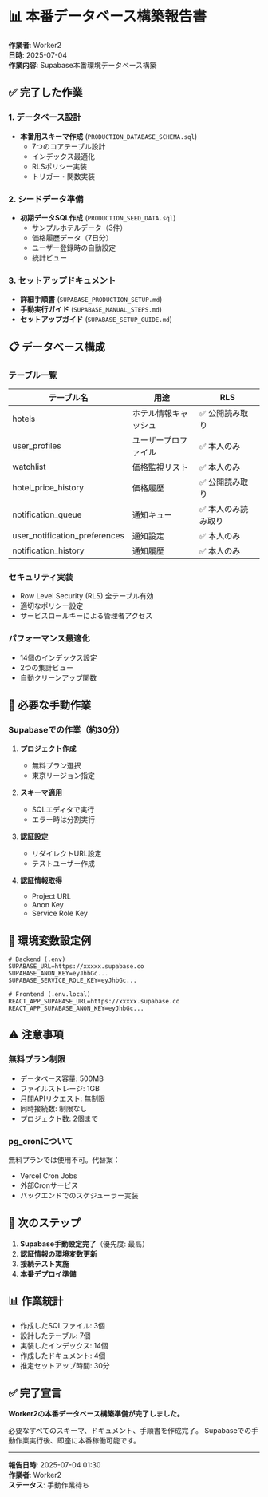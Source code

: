 # 📊 本番データベース構築報告書

**作業者**: Worker2  
**日時**: 2025-07-04  
**作業内容**: Supabase本番環境データベース構築

## ✅ 完了した作業

### 1. データベース設計
- **本番用スキーマ作成** (`PRODUCTION_DATABASE_SCHEMA.sql`)
  - 7つのコアテーブル設計
  - インデックス最適化
  - RLSポリシー実装
  - トリガー・関数実装

### 2. シードデータ準備
- **初期データSQL作成** (`PRODUCTION_SEED_DATA.sql`)
  - サンプルホテルデータ（3件）
  - 価格履歴データ（7日分）
  - ユーザー登録時の自動設定
  - 統計ビュー

### 3. セットアップドキュメント
- **詳細手順書** (`SUPABASE_PRODUCTION_SETUP.md`)
- **手動実行ガイド** (`SUPABASE_MANUAL_STEPS.md`)
- **セットアップガイド** (`SUPABASE_SETUP_GUIDE.md`)

## 📋 データベース構成

### テーブル一覧
| テーブル名 | 用途 | RLS |
|-----------|------|-----|
| hotels | ホテル情報キャッシュ | ✅ 公開読み取り |
| user_profiles | ユーザープロファイル | ✅ 本人のみ |
| watchlist | 価格監視リスト | ✅ 本人のみ |
| hotel_price_history | 価格履歴 | ✅ 公開読み取り |
| notification_queue | 通知キュー | ✅ 本人のみ読み取り |
| user_notification_preferences | 通知設定 | ✅ 本人のみ |
| notification_history | 通知履歴 | ✅ 本人のみ |

### セキュリティ実装
- Row Level Security (RLS) 全テーブル有効
- 適切なポリシー設定
- サービスロールキーによる管理者アクセス

### パフォーマンス最適化
- 14個のインデックス設定
- 2つの集計ビュー
- 自動クリーンアップ関数

## 🔧 必要な手動作業

### Supabaseでの作業（約30分）

1. **プロジェクト作成**
   - 無料プラン選択
   - 東京リージョン指定

2. **スキーマ適用**
   - SQLエディタで実行
   - エラー時は分割実行

3. **認証設定**
   - リダイレクトURL設定
   - テストユーザー作成

4. **認証情報取得**
   - Project URL
   - Anon Key
   - Service Role Key

## 📝 環境変数設定例

```env
# Backend (.env)
SUPABASE_URL=https://xxxxx.supabase.co
SUPABASE_ANON_KEY=eyJhbGc...
SUPABASE_SERVICE_ROLE_KEY=eyJhbGc...

# Frontend (.env.local)
REACT_APP_SUPABASE_URL=https://xxxxx.supabase.co
REACT_APP_SUPABASE_ANON_KEY=eyJhbGc...
```

## ⚠️ 注意事項

### 無料プラン制限
- データベース容量: 500MB
- ファイルストレージ: 1GB
- 月間APIリクエスト: 無制限
- 同時接続数: 制限なし
- プロジェクト数: 2個まで

### pg_cronについて
無料プランでは使用不可。代替案：
- Vercel Cron Jobs
- 外部Cronサービス
- バックエンドでのスケジューラー実装

## 🚀 次のステップ

1. **Supabase手動設定完了**（優先度: 最高）
2. **認証情報の環境変数更新**
3. **接続テスト実施**
4. **本番デプロイ準備**

## 📊 作業統計

- 作成したSQLファイル: 3個
- 設計したテーブル: 7個
- 実装したインデックス: 14個
- 作成したドキュメント: 4個
- 推定セットアップ時間: 30分

## ✅ 完了宣言

**Worker2の本番データベース構築準備が完了しました。**

必要なすべてのスキーマ、ドキュメント、手順書を作成完了。
Supabaseでの手動作業実行後、即座に本番稼働可能です。

---
**報告日時**: 2025-07-04 01:30  
**作業者**: Worker2  
**ステータス**: 手動作業待ち